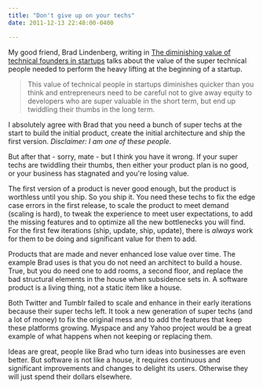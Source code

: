 ```yaml
---
title: "Don't give up on your techs"
date: 2011-12-13 22:48:00-0400

---
```


My good friend, Brad Lindenberg, writing in [The diminishing value of technical founders in startups](http://www.lindventures.com/blog/2011/12/07/the-diminishing-value-of-technical-founders-in-startups/) talks about the value of the super technical people needed to perform the heavy lifting at the beginning of a startup.

> This value of technical people in startups diminishes quicker than you think and entrepreneurs need to be careful not to give away equity to developers who are super valuable in the short term, but end up twiddling their thumbs in the long term.

I absolutely agree with Brad that you need a bunch of super techs at the start to build the initial product, create the initial architecture and ship the first version. *Disclaimer: I am one of these people.*

But after that - sorry, mate - but I think you have it wrong. If your super techs are twiddling their thumbs, then either your product plan is no good, or your business has stagnated and you're losing value. 

The first version of a product is never good enough, but the product is worthless until you ship. So you ship it.  You need these techs to fix the edge case errors in the first release, to scale the product to meet demand (scaling is hard), to tweak the experience to meet user expectations, to add the missing features and to optimize all the new bottlenecks you will find.  For the first few iterations (ship, update, ship, update), there is *always* work for them to be doing and significant value for them to add.

Products that are made and never enhanced lose value over time. The example Brad uses is that you do not need an architect to build a house.  True, but you do need one to add rooms, a second floor, and replace the bad structural elements in the house when subsidence sets in. A software product is a living thing, not a static item like a house.

Both Twitter and Tumblr failed to scale and enhance in their early iterations because their super techs left. It took a new generation of super techs (and a lot of money) to fix the original mess and to add the features that keep these platforms growing. Myspace and any Yahoo project would be a great example of what happens when not keeping or replacing them.

Ideas are great, people like Brad who turn ideas into businesses are even better. But software is not like a house, it requires continuous and significant improvements and changes to delight its users. Otherwise they will just spend their dollars elsewhere.
